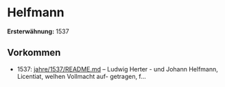 # Helfmann

**Ersterwähnung:** 1537

## Vorkommen
- 1537: [jahre/1537/README.md](../jahre/1537/README.md) – Ludwig Herter -
und Johann Helfmann, Licentiat, welhen Vollmacht auf-
getragen, f...
